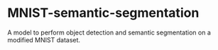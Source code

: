 # MNIST-semantic-segmentation
A model to perform object detection and semantic segmentation on a modified MNIST dataset.
